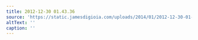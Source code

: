 ```yaml
---
title: 2012-12-30 01.43.36
source: 'https://static.jamesdigioia.com/uploads/2014/01/2012-12-30-01-43-36-scaled.jpg'
altText: ''
caption: ''
---
```


